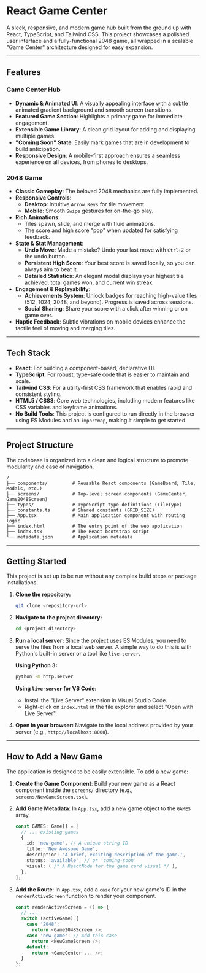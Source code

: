 # React Game Center

A sleek, responsive, and modern game hub built from the ground up with React, TypeScript, and Tailwind CSS. This project showcases a polished user interface and a fully-functional 2048 game, all wrapped in a scalable "Game Center" architecture designed for easy expansion.

---

## Features

### Game Center Hub
- **Dynamic & Animated UI**: A visually appealing interface with a subtle animated gradient background and smooth screen transitions.
- **Featured Game Section**: Highlights a primary game for immediate engagement.
- **Extensible Game Library**: A clean grid layout for adding and displaying multiple games.
- **"Coming Soon" State**: Easily mark games that are in development to build anticipation.
- **Responsive Design**: A mobile-first approach ensures a seamless experience on all devices, from phones to desktops.

### 2048 Game
- **Classic Gameplay**: The beloved 2048 mechanics are fully implemented.
- **Responsive Controls**:
    - **Desktop**: Intuitive `Arrow Keys` for tile movement.
    - **Mobile**: Smooth `Swipe` gestures for on-the-go play.
- **Rich Animations**:
    - Tiles spawn, slide, and merge with fluid animations.
    - The score and high score "pop" when updated for satisfying feedback.
- **State & Stat Management**:
    - **Undo Move**: Made a mistake? Undo your last move with `Ctrl+Z` or the undo button.
    - **Persistent High Score**: Your best score is saved locally, so you can always aim to beat it.
    - **Detailed Statistics**: An elegant modal displays your highest tile achieved, total games won, and current win streak.
- **Engagement & Replayability**:
    - **Achievements System**: Unlock badges for reaching high-value tiles (512, 1024, 2048, and beyond). Progress is saved across sessions.
    - **Social Sharing**: Share your score with a click after winning or on game over.
- **Haptic Feedback**: Subtle vibrations on mobile devices enhance the tactile feel of moving and merging tiles.

---

## Tech Stack

- **React**: For building a component-based, declarative UI.
- **TypeScript**: For robust, type-safe code that is easier to maintain and scale.
- **Tailwind CSS**: For a utility-first CSS framework that enables rapid and consistent styling.
- **HTML5 / CSS3**: Core web technologies, including modern features like CSS variables and keyframe animations.
- **No Build Tools**: This project is configured to run directly in the browser using ES Modules and an `importmap`, making it simple to get started.

---

## Project Structure

The codebase is organized into a clean and logical structure to promote modularity and ease of navigation.

```
/
├── components/         # Reusable React components (GameBoard, Tile, Modals, etc.)
├── screens/            # Top-level screen components (GameCenter, Game2048Screen)
├── types/              # TypeScript type definitions (TileType)
├── constants.ts        # Shared constants (GRID_SIZE)
├── App.tsx             # Main application component with routing logic
├── index.html          # The entry point of the web application
├── index.tsx           # The React bootstrap script
└── metadata.json       # Application metadata
```

---

## Getting Started

This project is set up to be run without any complex build steps or package installations.

1.  **Clone the repository:**
    ```sh
    git clone <repository-url>
    ```

2.  **Navigate to the project directory:**
    ```sh
    cd <project-directory>
    ```

3.  **Run a local server:**
    Since the project uses ES Modules, you need to serve the files from a local web server. A simple way to do this is with Python's built-in server or a tool like `live-server`.

    **Using Python 3:**
    ```sh
    python -m http.server
    ```

    **Using `live-server` for VS Code:**
    - Install the "Live Server" extension in Visual Studio Code.
    - Right-click on `index.html` in the file explorer and select "Open with Live Server".

4.  **Open in your browser:**
    Navigate to the local address provided by your server (e.g., `http://localhost:8000`).

---

## How to Add a New Game

The application is designed to be easily extensible. To add a new game:

1.  **Create the Game Component**: Build your new game as a React component inside the `screens/` directory (e.g., `screens/NewGameScreen.tsx`).

2.  **Add Game Metadata**: In `App.tsx`, add a new game object to the `GAMES` array.
    ```typescript
    const GAMES: Game[] = [
      // ... existing games
      {
        id: 'new-game', // A unique string ID
        title: 'New Awesome Game',
        description: 'A brief, exciting description of the game.',
        status: 'available', // or 'coming-soon'
        visual: ( /* A ReactNode for the game card visual */ ),
      },
    ];
    ```

3.  **Add the Route**: In `App.tsx`, add a `case` for your new game's ID in the `renderActiveScreen` function to render your component.
    ```typescript
    const renderActiveScreen = () => {
      // ...
      switch (activeGame) {
        case '2048':
          return <Game2048Screen />;
        case 'new-game': // Add this case
          return <NewGameScreen />;
        default:
          return <GameCenter ... />;
      }
    };
    ```

